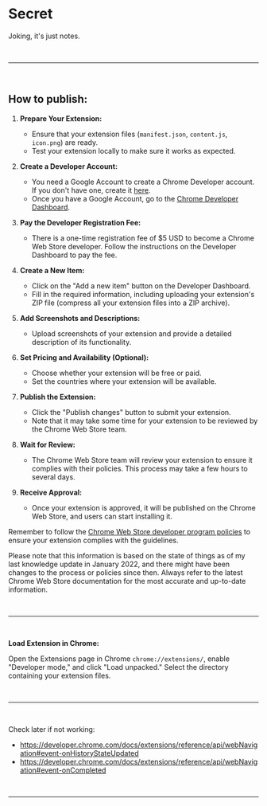# Secret

Joking, it's just notes.

</br>

---

</br>

## How to publish:

1. **Prepare Your Extension:**

   - Ensure that your extension files (`manifest.json`, `content.js`, `icon.png`) are ready.
   - Test your extension locally to make sure it works as expected.

2. **Create a Developer Account:**

   - You need a Google Account to create a Chrome Developer account. If you don't have one, create it [here](https://accounts.google.com/signup).
   - Once you have a Google Account, go to the [Chrome Developer Dashboard](https://chrome.google.com/webstore/developer/dashboard).

3. **Pay the Developer Registration Fee:**

   - There is a one-time registration fee of $5 USD to become a Chrome Web Store developer. Follow the instructions on the Developer Dashboard to pay the fee.

4. **Create a New Item:**

   - Click on the "Add a new item" button on the Developer Dashboard.
   - Fill in the required information, including uploading your extension's ZIP file (compress all your extension files into a ZIP archive).

5. **Add Screenshots and Descriptions:**

   - Upload screenshots of your extension and provide a detailed description of its functionality.

6. **Set Pricing and Availability (Optional):**

   - Choose whether your extension will be free or paid.
   - Set the countries where your extension will be available.

7. **Publish the Extension:**

   - Click the "Publish changes" button to submit your extension.
   - Note that it may take some time for your extension to be reviewed by the Chrome Web Store team.

8. **Wait for Review:**

   - The Chrome Web Store team will review your extension to ensure it complies with their policies. This process may take a few hours to several days.

9. **Receive Approval:**
   - Once your extension is approved, it will be published on the Chrome Web Store, and users can start installing it.

Remember to follow the [Chrome Web Store developer program policies](https://developer.chrome.com/docs/webstore/program_policies/) to ensure your extension complies with the guidelines.

Please note that this information is based on the state of things as of my last knowledge update in January 2022, and there might have been changes to the process or policies since then. Always refer to the latest Chrome Web Store documentation for the most accurate and up-to-date information.

</br>

---

</br>

**Load Extension in Chrome:**

Open the Extensions page in Chrome `chrome://extensions/`,
enable "Developer mode," and click "Load unpacked."
Select the directory containing your extension files.

</br>

---

</br>

Check later if not working:

- https://developer.chrome.com/docs/extensions/reference/api/webNavigation#event-onHistoryStateUpdated
- https://developer.chrome.com/docs/extensions/reference/api/webNavigation#event-onCompleted

</br>

---

</br>
